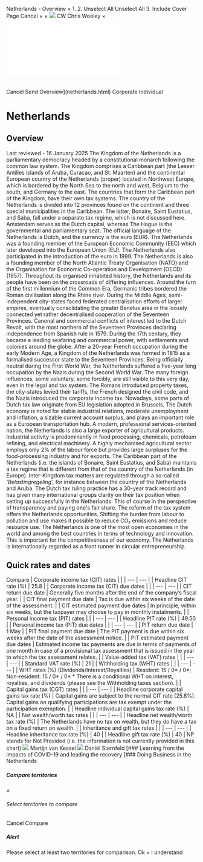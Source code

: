 Netherlands - Overview
×
1.
2.
Unselect All
Unselect All
3.
Include Cover Page
Cancel
×
×
![](-/media/world-wide-tax-summaries/attachments/global---chris-wooley.ashx%3Frev=ac5e5f3223b34096b1afc2a6009c7320&revision=ac5e5f32-23b3-4096-b1af-c2a6009c7320&hash=859B7ADC84DC2CBEC9760E9E6EE7DE6D0A8BFCDF)
CW
Chris Wooley
×
![](netherlands.html)
######
Cancel
Send
Overview](netherlands.html)
Corporate
Individual
# Netherlands
## Overview
Last reviewed - 16 January 2025
The Kingdom of the Netherlands is a parliamentary democracy headed by a constitutional monarch following the common law system. The Kingdom comprises a Caribbean part (the Lesser Antilles islands of Aruba, Curacao, and St. Maarten) and the continental European country of the Netherlands (proper) located in Northwest Europe, which is bordered by the North Sea to the north and west, Belgium to the south, and Germany to the east. The countries that form the Caribbean part of the Kingdom, have their own tax systems. The country of the Netherlands is divided into 12 provinces found on the continent and three special municipalities in the Caribbean. The latter, Bonaire, Saint Eustatius, and Saba, fall under a separate tax regime, which is not discussed here.
Amsterdam serves as the Dutch capital, whereas The Hague is the governmental and parliamentary seat. The official language of the Netherlands is Dutch, and the currency is the euro (EUR). The Netherlands was a founding member of the European Economic Community (EEC) which later developed into the European Union (EU). The Netherlands also participated in the introduction of the euro in 1999. The Netherlands is also a founding member of the North Atlantic Treaty Organisation (NATO) and the Organisation for Economic Co-operation and Development (OECD) (1957).
Throughout its organised inhabited history, the Netherlands and its people have been on the crossroads of differing influences. Around the turn of the first millennium of the Common Era, Germanic tribes bordered the Roman civilisation along the Rhine river. During the Middle Ages, semi-independent city-states faced federated centralisation efforts of larger empires, eventually consolidating the greater Benelux area in the loosely connected yet rather decentralised cooperation of the Seventeen Provinces. Canonal and commercial conflicts of interest led to the Dutch Revolt, with the most northern of the Seventeen Provinces declaring independence from Spanish rule in 1579.
During the 17th century, they became a leading seafaring and commercial power, with settlements and colonies around the globe. After a 20-year French occupation during the early Modern Age, a Kingdom of the Netherlands was formed in 1815 as a formalised successor state to the Seventeen Provinces. Being officially neutral during the First World War, the Netherlands suffered a five-year long occupation by the Nazis during the Second World War.
The many foreign influences, some voluntary, some forcibly, are still visible to this very day, even in the legal and tax system. The Romans introduced property taxes, the city-states levied their tariffs, the French designed the civil code, and the Nazis introduced the corporate income tax. Nowadays, some parts of Dutch tax law originate from EU legislation adopted in Brussels.
The Dutch economy is noted for stable industrial relations, moderate unemployment and inflation, a sizable current account surplus, and plays an important role as a European transportation hub. A modern, professional services-oriented nation, the Netherlands is also a large exporter of agricultural products. Industrial activity is predominantly in food processing, chemicals, petroleum refining, and electrical machinery. A highly mechanised agricultural sector employs only 2% of the labour force but provides large surpluses for the food-processing industry and for exports.
The Caribbean part of the Netherlands (i.e. the islands of Bonaire, Saint Eustatius, and Saba) maintains a tax regime that is different from that of the country of the Netherlands (in Europe). Inter-Kingdom tax matters are regulated through a so-called '*Belastingregeling*', for instance between the country of the Netherlands and Aruba.
The Dutch tax ruling practice has a 30-year track record and has given many international groups clarity on their tax position when setting up successfully in the Netherlands. This of course in the perspective of transparency and paying one's fair share. The reform of the tax system offers the Netherlands opportunities. Shifting the burden from labour to pollution and use makes it possible to reduce CO₂ emissions and reduce resource use. The Netherlands is one of the most open economies in the world and among the best countries in terms of technology and innovation. This is important for the competitiveness of our economy. The Netherlands is internationally regarded as a front runner in circular entrepreneurship.
## Quick rates and dates
Compare
| Corporate income tax (CIT) rates | |
| --- | --- |
| Headline CIT rate (%) | 25.8 |
| Corporate income tax (CIT) due dates | |
| --- | --- |
| CIT return due date | Generally five months after the end of the company’s fiscal year. |
| CIT final payment due date | Tax is due within six weeks of the date of the assessment. |
| CIT estimated payment due dates | In principle, within six weeks, but the taxpayer may choose to pay in monthly instalments. |
| Personal income tax (PIT) rates | |
| --- | --- |
| Headline PIT rate (%) | 49.50 |
| Personal income tax (PIT) due dates | |
| --- | --- |
| PIT return due date | 1 May |
| PIT final payment due date | The PIT payment is due within six weeks after the date of the assessment notice. |
| PIT estimated payment due dates | Estimated income tax payments are due in terms of payments of one month in case of a provisional tax assessment that is issued in the year to which the tax assessment relates. |
| Value-added tax (VAT) rates | |
| --- | --- |
| Standard VAT rate (%) | 21 |
| Withholding tax (WHT) rates | |
| --- | --- |
| WHT rates (%) (Dividends/Interest/Royalties) | Resident: 15 / 0\* / 0\*;  Non-resident: 15 / 0\* / 0\*  \* There is a conditional WHT on interest, royalties, and dividends (please see the Withholding taxes section). |
| Capital gains tax (CGT) rates | |
| --- | --- |
| Headline corporate capital gains tax rate (%) | Capital gains are subject to the normal CIT rate (25.8%). Capital gains on qualifying participations are tax exempt under the participation exemption. |
| Headline individual capital gains tax rate (%) | NA |
| Net wealth/worth tax rates | |
| --- | --- |
| Headline net wealth/worth tax rate (%) | The Netherlands have no tax on wealth, but they do have a tax on a fixed return on wealth. |
| Inheritance and gift tax rates | |
| --- | --- |
| Headline inheritance tax rate (%) | 40 |
| Headline gift tax rate (%) | 40 |
NP stands for Not Provided (i.e. the information is not currently provided in this chart)
![](-/media/world-wide-tax-summaries/attachments/netherlands---martijn_van_kessel.ashx%3Frev=bd10a2656c3446a79a379d041169da8b&revision=bd10a265-6c34-46a7-9a37-9d041169da8b&hash=95D51DA94D86E0E07B6BBDB0C0DBD6C628E55A77)
Martijn van Kessel
![](-/media/world-wide-tax-summaries/netherlandsdaniel-sternfeldnetherlands--daniel-sternfeldjpg20220930133415243.ashx%3Frev=2be37df1a0c342f19e74bed14bfca350&revision=2be37df1-a0c3-42f1-9e74-bed14bfca350&hash=4FC1DC41DA3313DDAACAD536B33F0DE8235687DB)
Daniël Sternfeld
[### Learning from the impacts of COVID-19 and leading the recovery
[### Doing Business in the Netherlands
##### Compare territories
×
###### Select territories to compare
#####
Cancel
Compare
##### Alert
Please select at least two territories for comparison.
Ok
×
I understand
